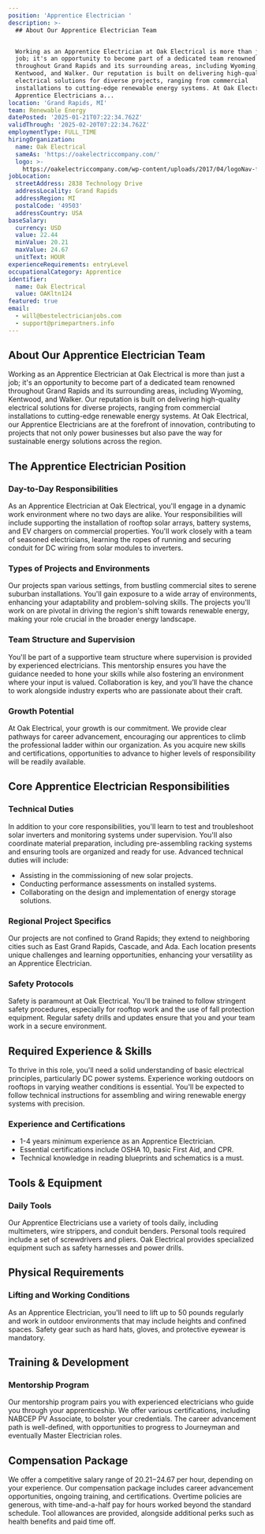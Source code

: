 ```yaml
---
position: 'Apprentice Electrician '
description: >-
  ## About Our Apprentice Electrician Team


  Working as an Apprentice Electrician at Oak Electrical is more than just a
  job; it's an opportunity to become part of a dedicated team renowned
  throughout Grand Rapids and its surrounding areas, including Wyoming,
  Kentwood, and Walker. Our reputation is built on delivering high-quality
  electrical solutions for diverse projects, ranging from commercial
  installations to cutting-edge renewable energy systems. At Oak Electrical, our
  Apprentice Electricians a...
location: 'Grand Rapids, MI'
team: Renewable Energy
datePosted: '2025-01-21T07:22:34.762Z'
validThrough: '2025-02-20T07:22:34.762Z'
employmentType: FULL_TIME
hiringOrganization:
  name: Oak Electrical
  sameAs: 'https://oakelectriccompany.com/'
  logo: >-
    https://oakelectriccompany.com/wp-content/uploads/2017/04/logoNav-for-web.png
jobLocation:
  streetAddress: 2838 Technology Drive
  addressLocality: Grand Rapids
  addressRegion: MI
  postalCode: '49503'
  addressCountry: USA
baseSalary:
  currency: USD
  value: 22.44
  minValue: 20.21
  maxValue: 24.67
  unitText: HOUR
experienceRequirements: entryLevel
occupationalCategory: Apprentice
identifier:
  name: Oak Electrical
  value: OAKltn124
featured: true
email:
  - will@bestelectricianjobs.com
  - support@primepartners.info
---
```




## About Our Apprentice Electrician Team

Working as an Apprentice Electrician at Oak Electrical is more than just a job; it's an opportunity to become part of a dedicated team renowned throughout Grand Rapids and its surrounding areas, including Wyoming, Kentwood, and Walker. Our reputation is built on delivering high-quality electrical solutions for diverse projects, ranging from commercial installations to cutting-edge renewable energy systems. At Oak Electrical, our Apprentice Electricians are at the forefront of innovation, contributing to projects that not only power businesses but also pave the way for sustainable energy solutions across the region.

## The Apprentice Electrician Position

### Day-to-Day Responsibilities

As an Apprentice Electrician at Oak Electrical, you'll engage in a dynamic work environment where no two days are alike. Your responsibilities will include supporting the installation of rooftop solar arrays, battery systems, and EV chargers on commercial properties. You'll work closely with a team of seasoned electricians, learning the ropes of running and securing conduit for DC wiring from solar modules to inverters. 

### Types of Projects and Environments

Our projects span various settings, from bustling commercial sites to serene suburban installations. You'll gain exposure to a wide array of environments, enhancing your adaptability and problem-solving skills. The projects you'll work on are pivotal in driving the region's shift towards renewable energy, making your role crucial in the broader energy landscape.

### Team Structure and Supervision

You'll be part of a supportive team structure where supervision is provided by experienced electricians. This mentorship ensures you have the guidance needed to hone your skills while also fostering an environment where your input is valued. Collaboration is key, and you’ll have the chance to work alongside industry experts who are passionate about their craft.

### Growth Potential

At Oak Electrical, your growth is our commitment. We provide clear pathways for career advancement, encouraging our apprentices to climb the professional ladder within our organization. As you acquire new skills and certifications, opportunities to advance to higher levels of responsibility will be readily available.

## Core Apprentice Electrician Responsibilities

### Technical Duties

In addition to your core responsibilities, you'll learn to test and troubleshoot solar inverters and monitoring systems under supervision. You'll also coordinate material preparation, including pre-assembling racking systems and ensuring tools are organized and ready for use. Advanced technical duties will include:
- Assisting in the commissioning of new solar projects.
- Conducting performance assessments on installed systems.
- Collaborating on the design and implementation of energy storage solutions.

### Regional Project Specifics

Our projects are not confined to Grand Rapids; they extend to neighboring cities such as East Grand Rapids, Cascade, and Ada. Each location presents unique challenges and learning opportunities, enhancing your versatility as an Apprentice Electrician.

### Safety Protocols

Safety is paramount at Oak Electrical. You'll be trained to follow stringent safety procedures, especially for rooftop work and the use of fall protection equipment. Regular safety drills and updates ensure that you and your team work in a secure environment.

## Required Experience & Skills

To thrive in this role, you'll need a solid understanding of basic electrical principles, particularly DC power systems. Experience working outdoors on rooftops in varying weather conditions is essential. You'll be expected to follow technical instructions for assembling and wiring renewable energy systems with precision.

### Experience and Certifications

- 1-4 years minimum experience as an Apprentice Electrician.
- Essential certifications include OSHA 10, basic First Aid, and CPR.
- Technical knowledge in reading blueprints and schematics is a must.

## Tools & Equipment

### Daily Tools

Our Apprentice Electricians use a variety of tools daily, including multimeters, wire strippers, and conduit benders. Personal tools required include a set of screwdrivers and pliers. Oak Electrical provides specialized equipment such as safety harnesses and power drills.

## Physical Requirements

### Lifting and Working Conditions

As an Apprentice Electrician, you'll need to lift up to 50 pounds regularly and work in outdoor environments that may include heights and confined spaces. Safety gear such as hard hats, gloves, and protective eyewear is mandatory.

## Training & Development

### Mentorship Program

Our mentorship program pairs you with experienced electricians who guide you through your apprenticeship. We offer various certifications, including NABCEP PV Associate, to bolster your credentials. The career advancement path is well-defined, with opportunities to progress to Journeyman and eventually Master Electrician roles.

## Compensation Package

We offer a competitive salary range of $20.21-$24.67 per hour, depending on your experience. Our compensation package includes career advancement opportunities, ongoing training, and certifications. Overtime policies are generous, with time-and-a-half pay for hours worked beyond the standard schedule. Tool allowances are provided, alongside additional perks such as health benefits and paid time off.